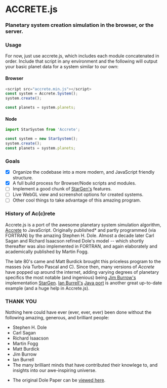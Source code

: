 # ACCRETE.js
### Planetary system creation simulation in the browser, or the server.

### Usage
For now, just use accrete.js, which includes each module concatenated in order. Include that script in any environment and the following will output your basic planet data for a system similar to our own:

#### Browser
```javascript
<script src="accrete.min.js"></script>
const system = Accrete.System();
system.create();

const planets = system.planets;
```

#### Node
```javascript
import StarSystem from 'Accrete';

const system = new StarSystem();
system.create();
const planets = system.planets;
```

### Goals
- [x] Organize the codebase into a more modern, and JavaScript friendly structure.
- [x] A full build process for Browser/Node scripts and modules.
- [ ] Implement a good chunk of [StarGen's](http://www.eldacur.com/~brons/NerdCorner/StarGen/StarGen.html) features.
- [ ] Live WebGL view and screenshot options for created systems.
- [ ] Other cool things to take advantage of this amazing program.

### History of Ac(c)rete

Accrete.js is a port of the awesome planetary system simulation algorithm, [Accrete](http://www.rand.org/pubs/papers/P4226.html) to JavaScript. Originally published* and partly programmed (via FORTRAN) by the amazing Stephen H. Dole. Almost a decade later Carl Sagan and Richard Isaacson refined Dole's model -- which shortly thereafter was also implemented in FORTRAN, and again elaborately and academically published by Martin Fogg.

The late 80's came and Matt Burdick brought this priceless program to the masses (via Turbo Pascal and C). Since then, many versions of *Accrete* have popped up around the internet, adding varying degrees of planetary specifics the most notable (and ingenious) being [Jim Burrow's](http://www.eldacur.com/~brons/) implementation [StarGen](http://www.eldacur.com/~brons/NerdCorner/StarGen/StarGen.html). [Ian Burrell's](http://znark.com/) [Java port](http://znark.com/create/accrete.html) is another great up-to-date example (and a huge help in Accrete.js).

### THANK YOU
Nothing here could have ever (ever, ever, ever) been done without the following amazing, generous, and brilliant people:

- Stephen H. Dole
- Carl Sagan
- Richard Isaacson
- Martin Fogg
- Matt Burdick
- Jim Burrow
- Ian Burrell
- The many brilliant minds that have contributed their knowlege to, and insights into our awe-inspiring universe.

* The original Dole Paper can be [viewed here](http://www.rand.org/pubs/papers/2005/P4226.pdf).
